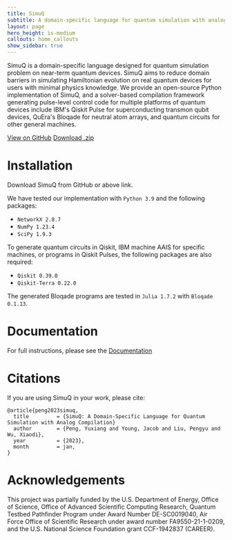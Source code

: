 ```yaml
---
title: SimuQ
subtitle: A domain-specific language for quantum simulation with analog compilation
layout: page
hero_height: is-medium
callouts: home_callouts
show_sidebar: true
---
```


SimuQ is a domain-specific language designed for quantum simulation problem on near-term quantum devices. SimuQ aims to reduce domain barriers in simulating Hamiltonian evolution on real quantum devices for users with minimal physics knowledge. We provide an open-source Python implementation of SimuQ, and a solver-based compilation framework generating pulse-level control code for multiple platforms of quantum devices include IBM's Qiskit Pulse for superconducting transmon qubit devices, QuEra's Bloqade for neutral atom arrays, and quantum circuits for other general machines.

<div class="has-text-centered">
<a href="https://github.com/PicksPeng/SimuQ" class="button is-primary">View on GitHub</a>
<a href="https://github.com/PicksPeng/SimuQ/archive/refs/heads/main.zip" class="button is-primary">Download .zip</a>
</div>

# Installation

Download SimuQ from GitHub or above link.

We have tested our implementation with `Python 3.9` and the following packages:
* `NetworkX 2.8.7`
* `NumPy 1.23.4`
* `SciPy 1.9.3`

To generate quantum circuits in Qiskit, IBM machine AAIS for specific machines, or programs in Qiskit Pulses, the following packages are also required:
* `Qiskit 0.39.0`
* `Qiskit-Terra 0.22.0`

The generated Bloqade programs are tested in `Julia 1.7.2` with `Bloqade 0.1.13`.

# Documentation

For full instructions, please see the [Documentation](/QWIRE/docs/)

# Citations

If you are using SimuQ in your work, please cite:
```
@article{peng2023simuq,
  title         = {SimuQ: A Domain-Specific Language for Quantum Simulation with Analog Compilation}
  author        = {Peng, Yuxiang and Young, Jacob and Liu, Pengyu and Wu, Xiaodi},
  year          = {2023},
  month         = jan,
}
```

# Acknowledgements

This project was partially funded by the U.S. Department of Energy, Office of Science, Office of Advanced Scientific Computing Research, Quantum Testbed Pathfinder Program under Award Number DE-SC0019040, Air Force Office of Scientific Research under award number FA9550-21-1-0209, and  the U.S. National Science Foundation grant CCF-1942837 (CAREER).